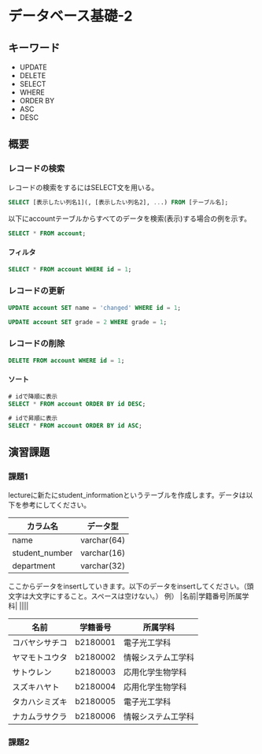 # データベース基礎-2

## キーワード

* UPDATE
* DELETE
* SELECT
* WHERE
* ORDER BY
* ASC
* DESC

## 概要

### レコードの検索

レコードの検索をするにはSELECT文を用いる。</br>

```sql
SELECT [表示したい列名1](, [表示したい列名2], ...) FROM [テーブル名];
```

以下にaccountテーブルからすべてのデータを検索(表示)する場合の例を示す。

```sql
SELECT * FROM account;
```

#### フィルタ

```sql
SELECT * FROM account WHERE id = 1;
```

### レコードの更新

```sql
UPDATE account SET name = 'changed' WHERE id = 1;
```

```sql
UPDATE account SET grade = 2 WHERE grade = 1;
```

### レコードの削除

```sql
DELETE FROM account WHERE id = 1;
```

#### ソート

```sql
# idで降順に表示
SELECT * FROM account ORDER BY id DESC;
```

```sql
# idで昇順に表示
SELECT * FROM account ORDER BY id ASC;
```

## 演習課題

### 課題1
lectureに新たにstudent_informationというテーブルを作成します。データは以下を参考にしてください。


|カラム名|データ型|
|---|---|
|name|varchar(64)|
|student_number|varchar(16)|
|department|varchar(32)|

ここからデータをinsertしていきます。以下のデータをinsertしてください。（頭文字は大文字にすること。スペースは空けない。）
例）
|名前|学籍番号|所属学科|
||||

|名前|学籍番号|所属学科|  
|---|---|---|  
|コバヤシサチコ|b2180001|電子光工学科|
|ヤマモトユウタ|b2180002|情報システム工学科|
|サトウレン|b2180003|応用化学生物学科|
|スズキハヤト|b2180004|応用化学生物学科|
|タカハシミズキ|b2180005|電子光工学科|
|ナカムラサクラ|b2180006|情報システム工学科|


### 課題2
